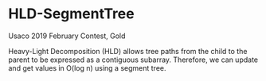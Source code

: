 # HLD-SegmentTree

Usaco 2019 February Contest, Gold 

Heavy-Light Decomposition (HLD) allows tree paths from the child to the parent to be expressed as a contiguous subarray. Therefore, we can  update and get values in O(log n) using a segment tree. 
